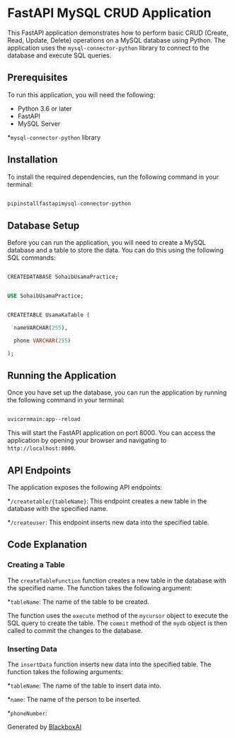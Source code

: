 # FastAPI MySQL CRUD Application

This FastAPI application demonstrates how to perform basic CRUD (Create, Read, Update, Delete) operations on a MySQL database using Python. The application uses the `mysql-connector-python` library to connect to the database and execute SQL queries.

## Prerequisites

To run this application, you will need the following:

* Python 3.6 or later
* FastAPI
* MySQL Server

*`mysql-connector-python` library

## Installation

To install the required dependencies, run the following command in your terminal:

```bash

pipinstallfastapimysql-connector-python

```

## Database Setup

Before you can run the application, you will need to create a MySQL database and a table to store the data. You can do this using the following SQL commands:

```sql

CREATEDATABASE SohaibUsamaPractice;


USE SohaibUsamaPractice;


CREATETABLE UsamaKaTable (

  nameVARCHAR(255),

  phone VARCHAR(255)

);

```

## Running the Application

Once you have set up the database, you can run the application by running the following command in your terminal:

```bash

uvicornmain:app--reload

```

This will start the FastAPI application on port 8000. You can access the application by opening your browser and navigating to `http://localhost:8000`.

## API Endpoints

The application exposes the following API endpoints:

*`/createtable/{tableName}`: This endpoint creates a new table in the database with the specified name.

*`/createuser`: This endpoint inserts new data into the specified table.

## Code Explanation

### Creating a Table

The `createTableFunction` function creates a new table in the database with the specified name. The function takes the following argument:

*`tableName`: The name of the table to be created.

The function uses the `execute` method of the `mycursor` object to execute the SQL query to create the table. The `commit` method of the `mydb` object is then called to commit the changes to the database.

### Inserting Data

The `insertData` function inserts new data into the specified table. The function takes the following arguments:

*`tableName`: The name of the table to insert data into.

*`name`: The name of the person to be inserted.

*`phoneNumber`:

Generated by [BlackboxAI](https://www.blackbox.ai)
